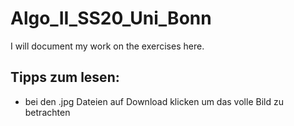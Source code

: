 # Algo_II_SS20_Uni_Bonn
 I will document my work on the exercises here.
## Tipps zum lesen:
* bei den .jpg Dateien auf Download klicken um das volle Bild zu betrachten
